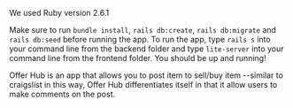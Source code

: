 We used Ruby version 2.6.1

Make sure to run ```bundle install```, ```rails db:create```, ```rails db:migrate``` and ```rails db:seed``` before running the app. 
To run the app, type ```rails s``` into your command line from the backend folder and type ```lite-server``` into your command line from the frontend folder. You should be up and running!

Offer Hub is an app that allows you to post item to sell/buy item --similar to craigslist in this way, Offer Hub differentiates itself in that it allow users to make comments on the post.
